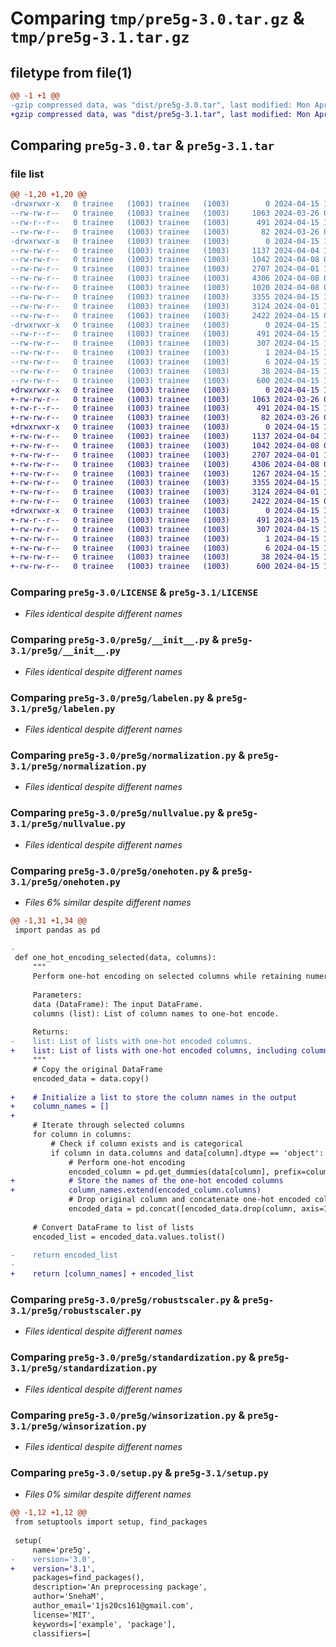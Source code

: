 # Comparing `tmp/pre5g-3.0.tar.gz` & `tmp/pre5g-3.1.tar.gz`

## filetype from file(1)

```diff
@@ -1 +1 @@
-gzip compressed data, was "dist/pre5g-3.0.tar", last modified: Mon Apr 15 10:03:19 2024, max compression
+gzip compressed data, was "dist/pre5g-3.1.tar", last modified: Mon Apr 15 11:14:53 2024, max compression
```

## Comparing `pre5g-3.0.tar` & `pre5g-3.1.tar`

### file list

```diff
@@ -1,20 +1,20 @@
-drwxrwxr-x   0 trainee   (1003) trainee   (1003)        0 2024-04-15 10:03:19.247064 pre5g-3.0/
--rw-rw-r--   0 trainee   (1003) trainee   (1003)     1063 2024-03-26 07:38:31.000000 pre5g-3.0/LICENSE
--rw-r--r--   0 trainee   (1003) trainee   (1003)      491 2024-04-15 10:03:19.246064 pre5g-3.0/PKG-INFO
--rw-rw-r--   0 trainee   (1003) trainee   (1003)       82 2024-03-26 07:39:06.000000 pre5g-3.0/README.md
-drwxrwxr-x   0 trainee   (1003) trainee   (1003)        0 2024-04-15 10:03:19.238064 pre5g-3.0/pre5g/
--rw-rw-r--   0 trainee   (1003) trainee   (1003)     1137 2024-04-04 11:14:45.000000 pre5g-3.0/pre5g/__init__.py
--rw-rw-r--   0 trainee   (1003) trainee   (1003)     1042 2024-04-08 06:54:23.000000 pre5g-3.0/pre5g/labelen.py
--rw-rw-r--   0 trainee   (1003) trainee   (1003)     2707 2024-04-01 11:33:46.000000 pre5g-3.0/pre5g/normalization.py
--rw-rw-r--   0 trainee   (1003) trainee   (1003)     4306 2024-04-08 09:30:56.000000 pre5g-3.0/pre5g/nullvalue.py
--rw-rw-r--   0 trainee   (1003) trainee   (1003)     1020 2024-04-08 09:31:08.000000 pre5g-3.0/pre5g/onehoten.py
--rw-rw-r--   0 trainee   (1003) trainee   (1003)     3355 2024-04-15 10:02:56.000000 pre5g-3.0/pre5g/robustscaler.py
--rw-rw-r--   0 trainee   (1003) trainee   (1003)     3124 2024-04-01 11:39:06.000000 pre5g-3.0/pre5g/standardization.py
--rw-rw-r--   0 trainee   (1003) trainee   (1003)     2422 2024-04-15 07:20:59.000000 pre5g-3.0/pre5g/winsorization.py
-drwxrwxr-x   0 trainee   (1003) trainee   (1003)        0 2024-04-15 10:03:19.246064 pre5g-3.0/pre5g.egg-info/
--rw-r--r--   0 trainee   (1003) trainee   (1003)      491 2024-04-15 10:03:19.000000 pre5g-3.0/pre5g.egg-info/PKG-INFO
--rw-rw-r--   0 trainee   (1003) trainee   (1003)      307 2024-04-15 10:03:19.000000 pre5g-3.0/pre5g.egg-info/SOURCES.txt
--rw-rw-r--   0 trainee   (1003) trainee   (1003)        1 2024-04-15 10:03:19.000000 pre5g-3.0/pre5g.egg-info/dependency_links.txt
--rw-rw-r--   0 trainee   (1003) trainee   (1003)        6 2024-04-15 10:03:19.000000 pre5g-3.0/pre5g.egg-info/top_level.txt
--rw-rw-r--   0 trainee   (1003) trainee   (1003)       38 2024-04-15 10:03:19.247064 pre5g-3.0/setup.cfg
--rw-rw-r--   0 trainee   (1003) trainee   (1003)      600 2024-04-15 10:03:05.000000 pre5g-3.0/setup.py
+drwxrwxr-x   0 trainee   (1003) trainee   (1003)        0 2024-04-15 11:14:53.944171 pre5g-3.1/
+-rw-rw-r--   0 trainee   (1003) trainee   (1003)     1063 2024-03-26 07:38:31.000000 pre5g-3.1/LICENSE
+-rw-r--r--   0 trainee   (1003) trainee   (1003)      491 2024-04-15 11:14:53.944171 pre5g-3.1/PKG-INFO
+-rw-rw-r--   0 trainee   (1003) trainee   (1003)       82 2024-03-26 07:39:06.000000 pre5g-3.1/README.md
+drwxrwxr-x   0 trainee   (1003) trainee   (1003)        0 2024-04-15 11:14:53.933171 pre5g-3.1/pre5g/
+-rw-rw-r--   0 trainee   (1003) trainee   (1003)     1137 2024-04-04 11:14:45.000000 pre5g-3.1/pre5g/__init__.py
+-rw-rw-r--   0 trainee   (1003) trainee   (1003)     1042 2024-04-08 06:54:23.000000 pre5g-3.1/pre5g/labelen.py
+-rw-rw-r--   0 trainee   (1003) trainee   (1003)     2707 2024-04-01 11:33:46.000000 pre5g-3.1/pre5g/normalization.py
+-rw-rw-r--   0 trainee   (1003) trainee   (1003)     4306 2024-04-08 09:30:56.000000 pre5g-3.1/pre5g/nullvalue.py
+-rw-rw-r--   0 trainee   (1003) trainee   (1003)     1267 2024-04-15 11:14:41.000000 pre5g-3.1/pre5g/onehoten.py
+-rw-rw-r--   0 trainee   (1003) trainee   (1003)     3355 2024-04-15 10:02:56.000000 pre5g-3.1/pre5g/robustscaler.py
+-rw-rw-r--   0 trainee   (1003) trainee   (1003)     3124 2024-04-01 11:39:06.000000 pre5g-3.1/pre5g/standardization.py
+-rw-rw-r--   0 trainee   (1003) trainee   (1003)     2422 2024-04-15 07:20:59.000000 pre5g-3.1/pre5g/winsorization.py
+drwxrwxr-x   0 trainee   (1003) trainee   (1003)        0 2024-04-15 11:14:53.943171 pre5g-3.1/pre5g.egg-info/
+-rw-r--r--   0 trainee   (1003) trainee   (1003)      491 2024-04-15 11:14:53.000000 pre5g-3.1/pre5g.egg-info/PKG-INFO
+-rw-rw-r--   0 trainee   (1003) trainee   (1003)      307 2024-04-15 11:14:53.000000 pre5g-3.1/pre5g.egg-info/SOURCES.txt
+-rw-rw-r--   0 trainee   (1003) trainee   (1003)        1 2024-04-15 11:14:53.000000 pre5g-3.1/pre5g.egg-info/dependency_links.txt
+-rw-rw-r--   0 trainee   (1003) trainee   (1003)        6 2024-04-15 11:14:53.000000 pre5g-3.1/pre5g.egg-info/top_level.txt
+-rw-rw-r--   0 trainee   (1003) trainee   (1003)       38 2024-04-15 11:14:53.945171 pre5g-3.1/setup.cfg
+-rw-rw-r--   0 trainee   (1003) trainee   (1003)      600 2024-04-15 11:14:47.000000 pre5g-3.1/setup.py
```

### Comparing `pre5g-3.0/LICENSE` & `pre5g-3.1/LICENSE`

 * *Files identical despite different names*

### Comparing `pre5g-3.0/pre5g/__init__.py` & `pre5g-3.1/pre5g/__init__.py`

 * *Files identical despite different names*

### Comparing `pre5g-3.0/pre5g/labelen.py` & `pre5g-3.1/pre5g/labelen.py`

 * *Files identical despite different names*

### Comparing `pre5g-3.0/pre5g/normalization.py` & `pre5g-3.1/pre5g/normalization.py`

 * *Files identical despite different names*

### Comparing `pre5g-3.0/pre5g/nullvalue.py` & `pre5g-3.1/pre5g/nullvalue.py`

 * *Files identical despite different names*

### Comparing `pre5g-3.0/pre5g/onehoten.py` & `pre5g-3.1/pre5g/onehoten.py`

 * *Files 6% similar despite different names*

```diff
@@ -1,31 +1,34 @@
 import pandas as pd
 
-
 def one_hot_encoding_selected(data, columns):
     """
     Perform one-hot encoding on selected columns while retaining numeric values.
 
     Parameters:
     data (DataFrame): The input DataFrame.
     columns (list): List of column names to one-hot encode.
 
     Returns:
-    list: List of lists with one-hot encoded columns.
+    list: List of lists with one-hot encoded columns, including column names.
     """
     # Copy the original DataFrame
     encoded_data = data.copy()
     
+    # Initialize a list to store the column names in the output
+    column_names = []
+    
     # Iterate through selected columns
     for column in columns:
         # Check if column exists and is categorical
         if column in data.columns and data[column].dtype == 'object':
             # Perform one-hot encoding
             encoded_column = pd.get_dummies(data[column], prefix=column)
+            # Store the names of the one-hot encoded columns
+            column_names.extend(encoded_column.columns)
             # Drop original column and concatenate one-hot encoded columns
             encoded_data = pd.concat([encoded_data.drop(column, axis=1), encoded_column], axis=1)
     
     # Convert DataFrame to list of lists
     encoded_list = encoded_data.values.tolist()
     
-    return encoded_list
-
+    return [column_names] + encoded_list
```

### Comparing `pre5g-3.0/pre5g/robustscaler.py` & `pre5g-3.1/pre5g/robustscaler.py`

 * *Files identical despite different names*

### Comparing `pre5g-3.0/pre5g/standardization.py` & `pre5g-3.1/pre5g/standardization.py`

 * *Files identical despite different names*

### Comparing `pre5g-3.0/pre5g/winsorization.py` & `pre5g-3.1/pre5g/winsorization.py`

 * *Files identical despite different names*

### Comparing `pre5g-3.0/setup.py` & `pre5g-3.1/setup.py`

 * *Files 0% similar despite different names*

```diff
@@ -1,12 +1,12 @@
 from setuptools import setup, find_packages
 
 setup(
     name='pre5g',
-    version='3.0',
+    version='3.1',
     packages=find_packages(),
     description='An preprocessing package',
     author='SnehaM',
     author_email='1js20cs161@gmail.com',
     license='MIT',
     keywords=['example', 'package'],
     classifiers=[
```


